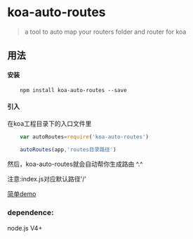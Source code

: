 # koa-auto-routes

> a tool to auto map your routers folder and router for koa

## 用法

#### 安装

```shell
    npm install koa-auto-routes --save
```

#### 引入

在koa工程目录下的入口文件里

```js
    var autoRoutes=require('koa-auto-routes')
    
    autoRoutes(app,'routes目录路径')
```

然后，koa-auto-routes就会自动帮你生成路由 ^.^

注意:index.js对应默认路径'/'

[简单demo](https://github.com/flypie2/koa-auto-routes-demo)

### dependence:

node.js V4+